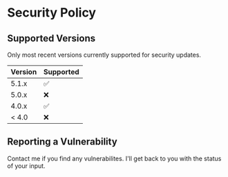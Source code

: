 # Security Policy

## Supported Versions

Only most recent versions currently supported for security updates.

| Version | Supported          |
| ------- | ------------------ |
| 5.1.x   | :white_check_mark: |
| 5.0.x   | :x:                |
| 4.0.x   | :white_check_mark: |
| < 4.0   | :x:                |

## Reporting a Vulnerability

Contact me if you find any vulnerabilites. I'll get back to you
with the status of your input. 
